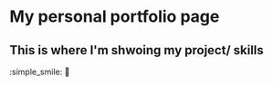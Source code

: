 # My personal portfolio page #
## This is where I'm shwoing my project/ skills ##

:simple_smile:
:yellow_heart: